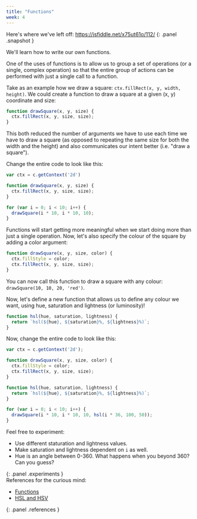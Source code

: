 ```yaml
---
title: "Functions"
week: 4
---
```


Here's where we've left off: <https://jsfiddle.net/x75ut61o/112/>
{: .panel .snapshot }

We'll learn how to write our own functions.

One of the uses of functions is to allow us to group a set of operations (or a single, complex operation) so that the entire group of actions can be performed with just a single call to a function.

Take as an example how we draw a square: `ctx.fillRect(x, y, width, height)`. We could create a function to draw a square at a given (x, y) coordinate and size:

```js
function drawSquare(x, y, size) {
  ctx.fillRect(x, y, size, size);
}
```

This both reduced the number of arguments we have to use each time we have to draw a square (as opposed to repeating the same size for both the width and the height) and also communicates our intent better (i.e. "draw a square").

Change the entire code to look like this:

```js
var ctx = c.getContext('2d')

function drawSquare(x, y, size) {
  ctx.fillRect(x, y, size, size);
}

for (var i = 0; i < 10; i++) {
  drawSquare(i * 10, i * 10, 10);
}
```

Functions will start getting more meaningful when we start doing more than just a single operation. Now, let's also specify the colour of the square by adding a color argument:

```js
function drawSquare(x, y, size, color) {
  ctx.fillStyle = color;
  ctx.fillRect(x, y, size, size);
}
```

You can now call this function to draw a square with any colour: `drawSquare(10, 10, 20, 'red')`.

Now, let's define a new function that allows us to define any colour we want, using hue, saturation and lightness (or luminosity)!

```js
function hsl(hue, saturation, lightness) {
  return `hsl(${hue}, ${saturation}%, ${lightness}%)`;
}
```

Now, change the entire code to look like this:

```js
var ctx = c.getContext('2d');

function drawSquare(x, y, size, color) {
  ctx.fillStyle = color;
  ctx.fillRect(x, y, size, size);
}

function hsl(hue, saturation, lightness) {
  return `hsl(${hue}, ${saturation}%, ${lightness}%)`;
}

for (var i = 0; i < 10; i++) {
  drawSquare(i * 10, i * 10, 10, hsl(i * 36, 100, 50));
}
```

<div markdown="1">
Feel free to experiment:

* Use different staturation and lightness values.
* Make saturation and lightness dependent on `i` as well.
* Hue is an angle between 0-360. What happens when you beyond 360? Can you guess?
</div>
{: .panel .experiments }

<div markdown="1">
References for the curious mind:

* [Functions](https://developer.mozilla.org/en-US/docs/Web/JavaScript/Reference/Functions)
* [HSL and HSV](https://en.wikipedia.org/wiki/HSL_and_HSV)
</div>
{: .panel .references }


